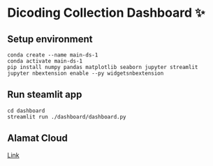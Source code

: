 # Dicoding Collection Dashboard ✨

## Setup environment

```
conda create --name main-ds-1 
conda activate main-ds-1
pip install numpy pandas matplotlib seaborn jupyter streamlit
jupyter nbextension enable --py widgetsnbextension
```

## Run steamlit app

```
cd dashboard
streamlit run ./dashboard/dashboard.py
```

## Alamat Cloud

[Link](https://belajarolahdatapython-wmkweytmh46ub5zh2n85oh.streamlit.app/)
